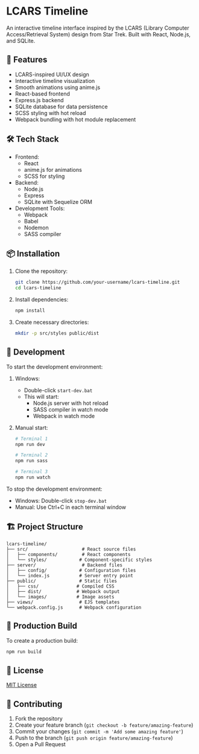 # LCARS Timeline

An interactive timeline interface inspired by the LCARS (Library Computer Access/Retrieval System) design from Star Trek. Built with React, Node.js, and SQLite.

## 🚀 Features

- LCARS-inspired UI/UX design
- Interactive timeline visualization
- Smooth animations using anime.js
- React-based frontend
- Express.js backend
- SQLite database for data persistence
- SCSS styling with hot reload
- Webpack bundling with hot module replacement

## 🛠️ Tech Stack

- Frontend:
  - React
  - anime.js for animations
  - SCSS for styling
- Backend:
  - Node.js
  - Express
  - SQLite with Sequelize ORM
- Development Tools:
  - Webpack
  - Babel
  - Nodemon
  - SASS compiler

## 📦 Installation

1. Clone the repository:
   ```bash
   git clone https://github.com/your-username/lcars-timeline.git
   cd lcars-timeline
   ```

2. Install dependencies:
   ```bash
   npm install
   ```

3. Create necessary directories:
   ```bash
   mkdir -p src/styles public/dist
   ```

## 🔧 Development

To start the development environment:

1. Windows:
   - Double-click `start-dev.bat`
   - This will start:
     - Node.js server with hot reload
     - SASS compiler in watch mode
     - Webpack in watch mode

2. Manual start:
   ```bash
   # Terminal 1
   npm run dev
   
   # Terminal 2
   npm run sass
   
   # Terminal 3
   npm run watch
   ```

To stop the development environment:
- Windows: Double-click `stop-dev.bat`
- Manual: Use Ctrl+C in each terminal window

## 🏗️ Project Structure

```
lcars-timeline/
├── src/                    # React source files
│   ├── components/         # React components
│   └── styles/            # Component-specific styles
├── server/                 # Backend files
│   ├── config/            # Configuration files
│   └── index.js           # Server entry point
├── public/                # Static files
│   ├── css/              # Compiled CSS
│   ├── dist/             # Webpack output
│   └── images/           # Image assets
├── views/                 # EJS templates
└── webpack.config.js      # Webpack configuration
```

## 🚀 Production Build

To create a production build:

```bash
npm run build
```

## 📝 License

[MIT License](LICENSE)

## 🤝 Contributing

1. Fork the repository
2. Create your feature branch (`git checkout -b feature/amazing-feature`)
3. Commit your changes (`git commit -m 'Add some amazing feature'`)
4. Push to the branch (`git push origin feature/amazing-feature`)
5. Open a Pull Request 